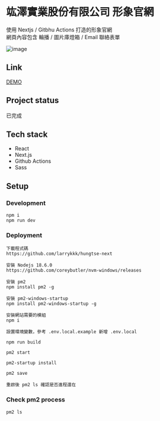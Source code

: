 # 竑澤實業股份有限公司 形象官網

使用 Nextjs / Gitbhu Actions 打造的形象官網  
網頁內容包含 輪播 / 圖片庫燈箱 / Email 聯絡表單

![image](https://user-images.githubusercontent.com/25131952/181602885-d64903f7-b80f-4cc9-9e8e-36d7d988d033.png)

## Link
[DEMO](https://larrykkk.github.io/hungtse-next/)

## Project status
已完成

## Tech stack

- React
- Next.js
- Github Actions
- Sass

## Setup

### Development

```
npm i
npm run dev
```

### Deployment

```
下載程式碼
https://github.com/larrykkk/hungtse-next

安裝 Nodejs 18.6.0
https://github.com/coreybutler/nvm-windows/releases

安裝 pm2
npm install pm2 -g

安裝 pm2-windows-startup
npm install pm2-windows-startup -g

安裝網站需要的模組
npm i

設置環境變數，參考 .env.local.example 新增 .env.local

npm run build

pm2 start

pm2-startup install

pm2 save

重啟後 pm2 ls 確認是否進程還在
```

### Check pm2 process 
```
pm2 ls
```
